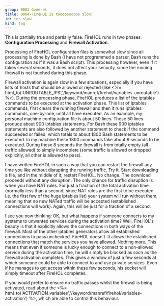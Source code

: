 ```yaml
---
group: 0003-General
title: 0004-FireHOL is toooooooooo slow!
id: too-slow
kind: faq
---
```


This is partially true and partially false. FireHOL runs in two phases:
**Configuration Processing** and **Firewall Activation**.

Processing of FireHOL configuration files is somewhat slow since all
processing is done by Bash (I have not programmed a parser, Bash runs
the configuration as if it was a Bash script). This processing however,
even if it takes several seconds, it does not affect your security,
since the running firewall is not touched during this phase.

Firewall activation is again slow in a few situations, especially if you
have lists of hosts that should be allowed or rejected (like <%=
html_to('UNROUTABLE_IPS','/keyword/manref/firehol/variables-unroutable')
%>). During the processing phase, FireHOL produces a list of the
iptables commands to be executed at the activation phase. This list of
iptables commands, first clears the running firewall and then it runs
iptables commands, one-by-one, until all have executed. As an example,
my personal machine configuration file is about 50 lines. These 50 lines
produce about 900 iptables statements. For Bash these 900 iptables
statements are also followed by another statement to check if the
command succeeded or failed, which totals to about 1800 Bash statements
to be executed. In my machine these 1800 commands take about 8 seconds
to be executed. During these 8 seconds the firewall is from totally
empty (all traffic allowed) to simply incomplete (some traffic is
allowed or dropped explicitly, all other is allowed to pass).

I have written FireHOL in such a way that you can restart the firewall
any time you like without disrupting the running traffic. Try it. Start
downloading a file, and in the middle of it, restart FireHOL. No change.
The download proceeds without any disruption. The only chance for
traffic disruption is when you have NAT rules. For just a fraction of
the total activation time (normally less than a second, since NAT rules
are the first to be executed - i.e. the first few of the huge iptables
list) your system will run without them, meaning that no new NATed
traffic will be accepted (established connections will work). Again,
this will be just for a fraction of a second.

I see you now thinking: OK, but what happens if someone connects to my
systems to unwanted services during the activation time? Well, FireHOL's
beauty is that it explicitly allows the connections in both ways of the
firewall. Most of the other iptables generators allow all established
connections to pass unchecked. FireHOL doesn't. It allows the
established connections that match the services you have allowed.
Nothing more. This means that even if someone is lucky enough to connect
to a non-allowed service during the activation time, he will simply be
blocked as soon as the firewall activation completes. This gives a
window of just a few seconds at which someone could be able to connect
to and use private services. Even if he manages to get access within
these few seconds, his socket will simply timeout after FireHOL
completes.

If you would prefer to ensure no traffic passes whilst the firewall is
being activated, read about the <%=
html_to('ACTIVATION_variables','/keyword/manref/firehol/variables-activation')
%>, which are able to control this behaviour.
